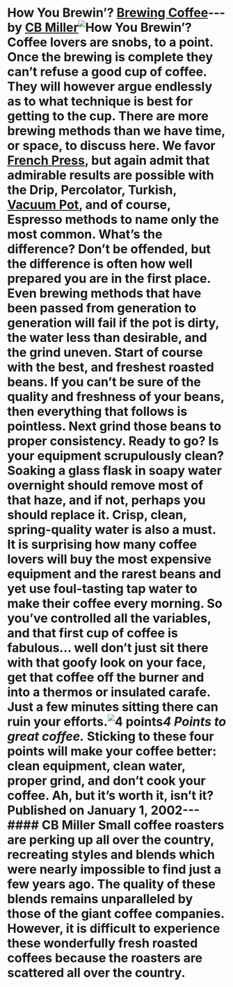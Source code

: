 # How You Brewin’? [Brewing Coffee](https://ineedcoffee.com/section/brewing-coffee/)---by [CB Miller](https://ineedcoffee.com/by/cb-miller/)![How You Brewin’?](https://ineedcoffee.com/images/posts/how-you-brewin/4points1.gif) Coffee lovers are snobs, to a point. Once the brewing is complete they can’t refuse a good cup of coffee. They will however argue endlessly as to what technique is best for getting to the cup. There are more brewing methods than we have time, or space, to discuss here. We favor [French Press](https://ineedcoffee.com/press-pot-tutorial/), but again admit that admirable results are possible with the Drip, Percolator, Turkish, [Vacuum Pot](https://ineedcoffee.com/vacuum-pot-brewing/ "Vac-Pot articles"), and of course, Espresso methods to name only the most common. What’s the difference? Don’t be offended, but the difference is often how well prepared you are in the first place. Even brewing methods that have been passed from generation to generation will fail if the pot is dirty, the water less than desirable, and the grind uneven. Start of course with the best, and freshest roasted beans. If you can’t be sure of the quality and freshness of your beans, then everything that follows is pointless. Next grind those beans to proper consistency. Ready to go? Is your equipment scrupulously clean? Soaking a glass flask in soapy water overnight should remove most of that haze, and if not, perhaps you should replace it. Crisp, clean, spring-quality water is also a must. It is surprising how many coffee lovers will buy the most expensive equipment and the rarest beans and yet use foul-tasting tap water to make their coffee every morning. So you’ve controlled all the variables, and that first cup of coffee is fabulous… well don’t just sit there with that goofy look on your face, get that coffee off the burner and into a thermos or insulated carafe. Just a few minutes sitting there can ruin your efforts.![4 points](https://ineedcoffee.com/assets/4points1.cbKq_kD1_E7bTU.webp)_4 Points to great coffee._ Sticking to these four points will make your coffee better: clean equipment, clean water, proper grind, and don’t cook your coffee. Ah, but it’s worth it, isn’t it? Published on January 1, 2002--- #### CB Miller Small coffee roasters are perking up all over the country, recreating styles and blends which were nearly impossible to find just a few years ago. The quality of these blends remains unparalleled by those of the giant coffee companies. However, it is difficult to experience these wonderfully fresh roasted coffees because the roasters are scattered all over the country.